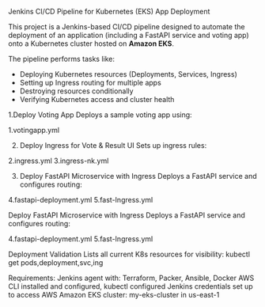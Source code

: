 Jenkins CI/CD Pipeline for Kubernetes (EKS) App Deployment

This project is a Jenkins-based CI/CD pipeline designed to automate the deployment of an application (including a FastAPI service and voting app) onto a Kubernetes cluster hosted on **Amazon EKS**.

The pipeline performs tasks like:
- Deploying Kubernetes resources (Deployments, Services, Ingress)
- Setting up Ingress routing for multiple apps
- Destroying resources conditionally
- Verifying Kubernetes access and cluster health

1.Deploy Voting App
Deploys a sample voting app using:

1.votingapp.yml

2. Deploy Ingress for Vote & Result UI
Sets up ingress rules:

2.ingress.yml
3.ingress-nk.yml

3. Deploy FastAPI Microservice with Ingress
Deploys a FastAPI service and configures routing:

4.fastapi-deployment.yml
5.fast-Ingress.yml

Deploy FastAPI Microservice with Ingress
Deploys a FastAPI service and configures routing:

4.fastapi-deployment.yml
5.fast-Ingress.yml

Deployment Validation
Lists all current K8s resources for visibility:
kubectl get pods,deployment,svc,ing

Requirements:
Jenkins agent with:
Terraform, Packer, Ansible, Docker
AWS CLI installed and configured, 
kubectl configured
Jenkins credentials set up to access AWS
Amazon EKS cluster: my-eks-cluster in us-east-1
